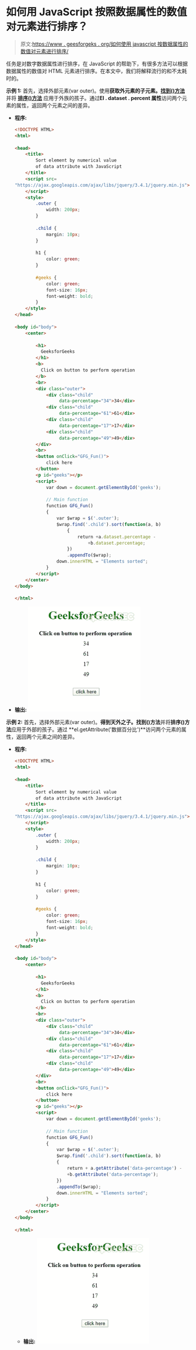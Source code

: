 # 如何用 JavaScript 按照数据属性的数值对元素进行排序？

> 原文:[https://www . geesforgeks . org/如何使用 javascript 按数据属性的数值对元素进行排序/](https://www.geeksforgeeks.org/how-to-sort-element-by-numerical-value-of-data-attribute-using-javascript/)

任务是对数字数据属性进行排序，在 JavaScript 的帮助下，有很多方法可以根据数据属性的数值对 HTML 元素进行排序。在本文中，我们将解释流行的和不太耗时的。

**示例 1:** 首先，选择外部元素(var outer)。使用**获取外元素的子元素。[找到()方法](https://www.geeksforgeeks.org/javascript-array-find-method/)** 并将 **[排序()方法](https://www.geeksforgeeks.org/javascript-sort-method/)** 应用于外族的孩子。通过**El . dataset . percent 属性**访问两个元素的属性，返回两个元素之间的差异。

*   **程序:**

    ```html
    <!DOCTYPE HTML>
    <html>

    <head>
        <title>
            Sort element by numerical value 
            of data attribute with JavaScript
        </title>
        <script src=
    "https://ajax.googleapis.com/ajax/libs/jquery/3.4.1/jquery.min.js">
        </script>
        <style>
            .outer {
                width: 200px;
            }

            .child {
                margin: 10px;
            }

            h1 {
                color: green;
            }

            #geeks {
                color: green;
                font-size: 16px;
                font-weight: bold;
            }
        </style>
    </head>

    <body id="body">
        <center>

            <h1> 
              GeeksforGeeks 
            </h1>
            <b>
              Click on button to perform operation
            </b>
            <br>
            <div class="outer">
                <div class="child"
                     data-percentage="34">34</div>
                <div class="child" 
                     data-percentage="61">61</div>
                <div class="child" 
                     data-percentage="17">17</div>
                <div class="child" 
                     data-percentage="49">49</div>
            </div>
            <br>
            <button onClick="GFG_Fun()">
                click here
            </button>
            <p id="geeks"></p>
            <script>
                var down = document.getElementById('geeks');

                // Main function
                function GFG_Fun() 
                {
                    var $wrap = $('.outer');
                    $wrap.find('.child').sort(function(a, b) 
                        {
                            return +a.dataset.percentage -
                                +b.dataset.percentage;
                        })
                        .appendTo($wrap);
                    down.innerHTML = "Elements sorted";
                }
            </script>
        </center>
    </body>

    </html>
    ```

*   **输出:** ![](img/c59f92cc43652ddb665cda485c5b8ad8.png)

**示例 2:** 首先，选择外部元素(var outer)。**得到天外之子。找到()方法**并将**排序()方法**应用于外部的孩子。通过 **el.getAttribute('数据百分比')**访问两个元素的属性，返回两个元素之间的差异。

*   **程序:**

    ```html
    <!DOCTYPE HTML>
    <html>

    <head>
        <title>
            Sort element by numerical value 
            of data attribute with JavaScript
        </title>
        <script src=
    "https://ajax.googleapis.com/ajax/libs/jquery/3.4.1/jquery.min.js">
        </script>
        <style>
            .outer {
                width: 200px;
            }

            .child {
                margin: 10px;
            }

            h1 {
                color: green;
            }

            #geeks {
                color: green;
                font-size: 16px;
                font-weight: bold;
            }
        </style>
    </head>

    <body id="body">
        <center>

            <h1> 
              GeeksforGeeks 
            </h1>
            <b>
              Click on button to perform operation
            </b>
            <br>
            <div class="outer">
                <div class="child"
                     data-percentage="34">34</div>
                <div class="child" 
                     data-percentage="61">61</div>
                <div class="child" 
                     data-percentage="17">17</div>
                <div class="child" 
                     data-percentage="49">49</div>
            </div>
            <br>
            <button onClick="GFG_Fun()">
                click here
            </button>
            <p id="geeks"></p>
            <script>
                var down = document.getElementById('geeks');

                // Main function
                function GFG_Fun() 
                {
                    var $wrap = $('.outer');
                    $wrap.find('.child').sort(function(a, b) 
                    {
                        return + a.getAttribute('data-percentage') - 
                        +b.getAttribute('data-percentage');
                    })
                    .appendTo($wrap);
                    down.innerHTML = "Elements sorted";
                }
            </script>
        </center>
    </body>

    </html>
    ```

    *   **输出:** ![](img/c59f92cc43652ddb665cda485c5b8ad8.png)